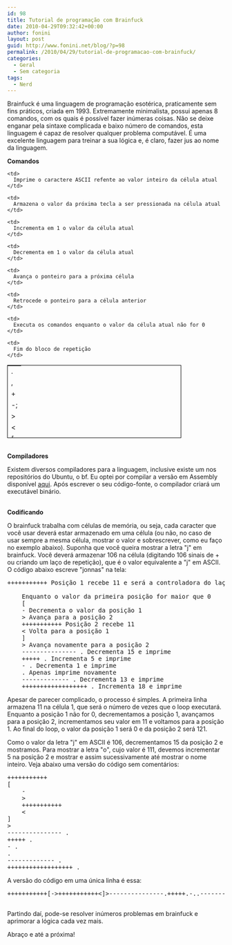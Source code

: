 ```yaml
---
id: 98
title: Tutorial de programação com Brainfuck
date: 2010-04-29T09:32:42+00:00
author: fonini
layout: post
guid: http://www.fonini.net/blog/?p=98
permalink: /2010/04/29/tutorial-de-programacao-com-brainfuck/
categories:
  - Geral
  - Sem categoria
tags:
  - Nerd
---
```

Brainfuck é uma linguagem de programação esotérica, praticamente sem fins práticos, criada em 1993. Extremamente minimalista, possui apenas 8 comandos, com os quais é possível fazer inúmeras coisas. Não se deixe enganar pela sintaxe complicada e baixo número de comandos, esta linguagem é capaz de resolver qualquer problema computável. É uma excelente linguagem para treinar a sua lógica e, é claro, fazer jus ao nome da linguagem.

<span style="font-size: 14px;"><strong>Comandos<br /></strong></span>

<table border="0" cellpadding="1" cellspacing="1" style="width: 403px; height: 169px; border:1px solid #000">
  <tr>
    <td>
      .
    </td>
    
    <td>
      Imprime o caractere ASCII refente ao valor inteiro da célula atual
    </td>
  </tr>
  
  <tr>
    <td>
      ,
    </td>
    
    <td>
      Armazena o valor da próxima tecla a ser pressionada na célula atual
    </td>
  </tr>
  
  <tr>
    <td>
      +
    </td>
    
    <td>
      Incrementa em 1 o valor da célula atual
    </td>
  </tr>
  
  <tr>
    <td>
      -;
    </td>
    
    <td>
      Decrementa em 1 o valor da célula atual
    </td>
  </tr>
  
  <tr>
    <td>
      >
    </td>
    
    <td>
      Avança o ponteiro para a próxima célula
    </td>
  </tr>
  
  <tr>
    <td>
      <
    </td>
    
    <td>
      Retrocede o ponteiro para a célula anterior
    </td>
  </tr>
  
  <tr>
    <td>
      [
    </td>
    
    <td>
      Executa os comandos enquanto o valor da célula atual não for 0
    </td>
  </tr>
  
  <tr>
    <td>
      ]
    </td>
    
    <td>
      Fim do bloco de repetição
    </td>
  </tr>
</table>

<span style="font-size: 14px;"><strong><br /> Compiladores<br /> </strong></span>

Existem diversos compiladores para a linguagem, inclusive existe um nos repositórios do Ubuntu, o bf. Eu optei por compilar a versão em Assembly disponível <a href="http://www.muppetlabs.com/~breadbox/software/tiny/bf.asm.txt" rel="externo nofollow">aqui</a>. Após escrever o seu código-fonte, o compilador criará um executável binário.

**<span style="font-size: 14px;"><br /> Codificando<br /> </span>**

O brainfuck trabalha com células de memória, ou seja, cada caracter que você usar deverá estar armazenado em uma célula (ou não, no caso de usar sempre a mesma célula, mostrar o valor e sobrescrever, como eu faço no exemplo abaixo). Suponha que você queira mostrar a letra "j" em brainfuck. Você deverá armazenar 106 na célula (digitando 106 sinais de + ou criando um laço de repetição), que é o valor equivalente a "j" em ASCII. O código abaixo escreve "jonnas" na tela:</p> 

<pre>+++++++++++ Posição 1 recebe 11 e será a controladora do laço abaixo<br />
	Enquanto o valor da primeira posição for maior que 0
	[
	- Decrementa o valor da posição 1
	&gt; Avança para a posição 2
	+++++++++++ Posição 2 recebe 11
	&lt; Volta para a posição 1
	]
	&gt; Avança novamente para a posição 2
	--------------- . Decrementa 15 e imprime
	+++++ . Incrementa 5 e imprime
	- . Decrementa 1 e imprime
	. Apenas imprime novamente
	------------- . Decrementa 13 e imprime
	++++++++++++++++++ . Incrementa 18 e imprime
</pre></p> 

Apesar de parecer complicado, o processo é simples. A primeira linha armazena 11 na célula 1, que será o número de vezes que o loop executará. Enquanto a posição 1 não for 0, decrementamos a posição 1, avançamos para a posição 2, incrementamos seu valor em 11 e voltamos para a posição 1. Ao final do loop, o valor da posição 1 será 0 e da posição 2 será 121.
  
Como o valor da letra "j" em ASCII é 106, decrementamos 15 da posição 2 e mostramos. Para mostrar a letra "o", cujo valor é 111, devemos incrementar 5 na posição 2 e mostrar e assim sucessivamente até mostrar o nome inteiro. Veja abaixo uma versão do código sem comentários:</p> 

<pre>+++++++++++
[
	-
	&gt;
	+++++++++++
	&lt;
]
&gt;
--------------- .
+++++ .
- .
.
------------- .
++++++++++++++++++ .
</pre></p> 

A versão do código em uma única linha é essa:</p> 

<pre>+++++++++++[-&gt;+++++++++++&lt;]&gt;---------------.+++++.-..-------------.++++++++++++++++++.<br />
</pre></p> 

Partindo daí, pode-se resolver inúmeros problemas em brainfuck e aprimorar a lógica cada vez mais.

Abraço e até a próxima!</p>